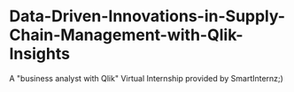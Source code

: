 # Data-Driven-Innovations-in-Supply-Chain-Management-with-Qlik-Insights
A "business analyst with Qlik" Virtual Internship provided by SmartInternz;)

